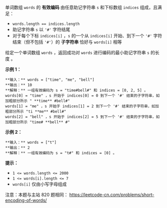 单词数组 `words` 的 **有效编码** 由任意助记字符串 `s` 和下标数组 `indices` 组成，且满足：

  * `words.length == indices.length`
  * 助记字符串 `s` 以 `'#'` 字符结尾
  * 对于每个下标 `indices[i]` ，`s` 的一个从 `indices[i]` 开始、到下一个 `'#'` 字符结束（但不包括 `'#'`）的 **子字符串** 恰好与 `words[i]` 相等

给定一个单词数组 `words` ，返回成功对 `words` 进行编码的最小助记字符串 `s` 的长度 。



**示例 1：**

    
    
    **输入：** words = ["time", "me", "bell"]
    **输出：** 10
    **解释：** 一组有效编码为 s = "time#bell#" 和 indices = [0, 2, 5] 。
    words[0] = "time" ，s 开始于 indices[0] = 0 到下一个 '#' 结束的子字符串，如加粗部分所示 " **time** #bell#"
    words[1] = "me" ，s 开始于 indices[1] = 2 到下一个 '#' 结束的子字符串，如加粗部分所示 "ti **me** #bell#"
    words[2] = "bell" ，s 开始于 indices[2] = 5 到下一个 '#' 结束的子字符串，如加粗部分所示 "time# **bell** #"
    

**示例 2：**

    
    
    **输入：** words = ["t"]
    **输出：** 2
    **解释：** 一组有效编码为 s = "t#" 和 indices = [0] 。
    



**提示：**

  * `1 <= words.length <= 2000`
  * `1 <= words[i].length <= 7`
  * `words[i]` 仅由小写字母组成



注意：本题与主站 820 题相同： <https://leetcode-cn.com/problems/short-encoding-of-words/>

